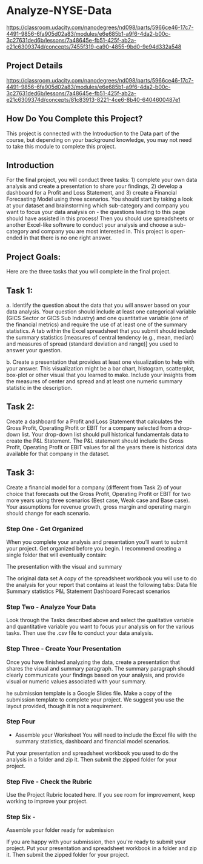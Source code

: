 
# Analyze-NYSE-Data

https://classroom.udacity.com/nanodegrees/nd098/parts/5966ce46-17c7-4491-9856-6fa905d02a83/modules/e6e685b1-a9f6-4da2-b00c-3c27631ded6b/lessons/7a48645e-fb51-425f-ab2a-e21c6309374d/concepts/7455f319-ca90-4855-9bd0-9e94d332a548


## Project Details 

https://classroom.udacity.com/nanodegrees/nd098/parts/5966ce46-17c7-4491-9856-6fa905d02a83/modules/e6e685b1-a9f6-4da2-b00c-3c27631ded6b/lessons/7a48645e-fb51-425f-ab2a-e21c6309374d/concepts/81c83913-8221-4ce6-8b40-6404600487e1

## How Do You Complete this Project?

This project is connected with the Introduction to the Data part of the course, but depending on your background knowledge, you may not need to take this module to complete this project.

## Introduction

For the final project, you will conduct three tasks: 1) complete your own data analysis and create a presentation to share your findings, 2) develop a dashboard for a Profit and Loss Statement, and 3) create a Financial Forecasting Model using three scenarios. You should start by taking a look at your dataset and brainstorming which sub-category and company you want to focus your data analysis on - the questions leading to this page should have assisted in this process! Then you should use spreadsheets or another Excel-like software to conduct your analysis and choose a sub-category and company you are most interested in. This project is open-ended in that there is no one right answer.

## Project Goals:

Here are the three tasks that you will complete in the final project.

## Task 1:

a. Identify the question about the data that you will answer based on your data analysis. Your question should include at least one categorical variable (GICS Sector or GICS Sub Industry) and one quantitative variable (one of the financial metrics) and require the use of at least one of the summary statistics. A tab within the Excel spreadsheet that you submit should include the summary statistics [measures of central tendency (e.g., mean, median) and measures of spread (standard deviation and range)] you used to answer your question.

b. Create a presentation that provides at least one visualization to help with your answer. This visualization might be a bar chart, histogram, scatterplot, box-plot or other visual that you learned to make. Include your insights from the measures of center and spread and at least one numeric summary statistic in the description.

## Task 2:

Create a dashboard for a Profit and Loss Statement that calculates the Gross Profit, Operating Profit or EBIT for a company selected from a drop-down list. Your drop-down list should pull historical fundamentals data to create the P&L Statement. The P&L statement should include the Gross Profit, Operating Profit or EBIT values for all the years there is historical data available for that company in the dataset.

## Task 3:

Create a financial model for a company (different from Task 2) of your choice that forecasts out the Gross Profit, Operating Profit or EBIT for two more years using three scenarios (Best case, Weak case and Base case). Your assumptions for revenue growth, gross margin and operating margin should change for each scenario.

###  Step One - Get Organized

When you complete your analysis and presentation you’ll want to submit your project. Get organized before you begin. I recommend creating a single folder that will eventually contain:


The presentation with the visual and summary

The original data set
A copy of the spreadsheet workbook you will use to do the analysis for your report that contains at least the following tabs:
Data file
Summary statistics
P&L Statement Dashboard
Forecast scenarios

###  Step Two - Analyze Your Data

Look through the Tasks described above and select the qualitative variable and quantitative variable you want to focus your analysis on for the various tasks. Then use the .csv file to conduct your data analysis.

###  Step Three - Create Your Presentation

Once you have finished analyzing the data, create a presentation that shares the visual and summary paragraph. The summary paragraph should clearly communicate your findings based on your analysis, and provide visual or numeric values associated with your summary.

he submission template is a Google Slides file. Make a copy of the submission template to complete your project. We suggest you use the layout provided, though it is not a requirement.

###  Step Four 

- Assemble your Worksheet You will need to include the Excel file with the summary statistics, dashboard and financial model scenarios.


Put your presentation and spreadsheet workbook you used to do the analysis in a folder and zip it. Then submit the zipped folder for your project.

###  Step Five - Check the Rubric

Use the Project Rubric located here. If you see room for improvement, keep working to improve your project.

###  Step Six - 

Assemble your folder ready for submission

If you are happy with your submission, then you're ready to submit your project. Put your presentation and spreadsheet workbook in a folder and zip it. Then submit the zipped folder for your project.

